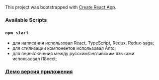 
This project was bootstrapped with [Create React App](https://github.com/facebook/create-react-app).

### Available Scripts

### `npm start`

- для написания использовал React, TypeScript, Redux, Redux-saga;
- для стилизации компонентов использовал Antd;
- для переключения между русским/английским языками использовал i18next;

### [Демо версия приложения](https://nefedovsv.github.io/task_for_Altermeliora/)
